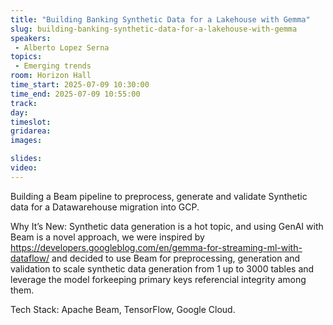 ```yaml
---
title: "Building Banking Synthetic Data for a Lakehouse with Gemma"
slug: building-banking-synthetic-data-for-a-lakehouse-with-gemma
speakers:
 - Alberto Lopez Serna
topics:
 - Emerging trends
room: Horizon Hall
time_start: 2025-07-09 10:30:00
time_end: 2025-07-09 10:55:00
track: 
day: 
timeslot: 
gridarea: 
images: 

slides:
video:
---
```


Building a Beam pipeline to preprocess, generate and validate Synthetic data for a Datawarehouse migration into GCP.

Why It’s New: Synthetic data generation is a hot topic, and using GenAI with Beam is a novel approach, we were inspired by https://developers.googleblog.com/en/gemma-for-streaming-ml-with-dataflow/ and decided to use Beam for preprocessing, generation and validation to scale synthetic data generation from 1 up to 3000 tables and leverage the model forkeeping primary keys referencial integrity among them.

Tech Stack: Apache Beam, TensorFlow, Google Cloud.